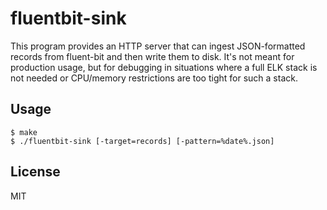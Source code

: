 # fluentbit-sink

This program provides an HTTP server that can ingest JSON-formatted records from
fluent-bit and then write them to disk. It's not meant for production usage, but
for debugging in situations where a full ELK stack is not needed or CPU/memory
restrictions are too tight for such a stack.

## Usage

    $ make
    $ ./fluentbit-sink [-target=records] [-pattern=%date%.json]

## License

MIT
